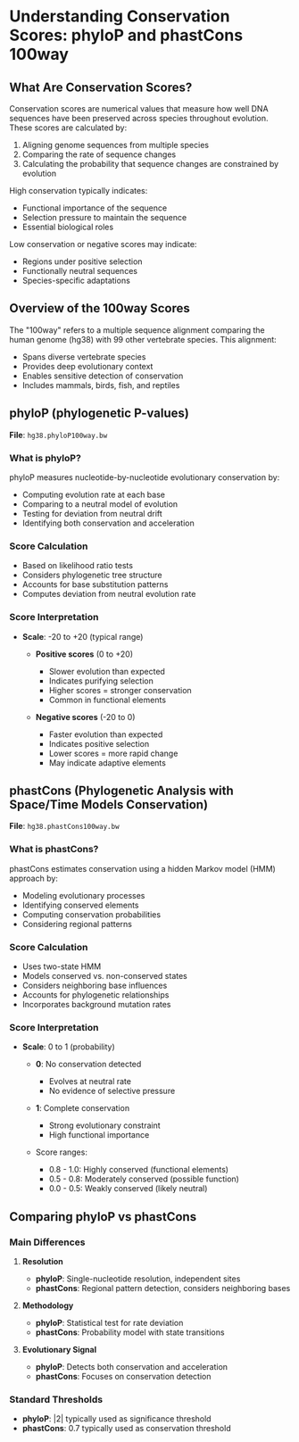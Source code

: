 # Understanding Conservation Scores: phyloP and phastCons 100way

## What Are Conservation Scores?

Conservation scores are numerical values that measure how well DNA sequences have been preserved across species throughout evolution. These scores are calculated by:
1. Aligning genome sequences from multiple species
2. Comparing the rate of sequence changes
3. Calculating the probability that sequence changes are constrained by evolution

High conservation typically indicates:
* Functional importance of the sequence
* Selection pressure to maintain the sequence
* Essential biological roles

Low conservation or negative scores may indicate:
* Regions under positive selection
* Functionally neutral sequences
* Species-specific adaptations

## Overview of the 100way Scores

The "100way" refers to a multiple sequence alignment comparing the human genome (hg38) with 99 other vertebrate species. This alignment:
* Spans diverse vertebrate species
* Provides deep evolutionary context
* Enables sensitive detection of conservation
* Includes mammals, birds, fish, and reptiles

## phyloP (phylogenetic P-values)
**File**: `hg38.phyloP100way.bw`

### What is phyloP?
phyloP measures nucleotide-by-nucleotide evolutionary conservation by:
* Computing evolution rate at each base
* Comparing to a neutral model of evolution
* Testing for deviation from neutral drift
* Identifying both conservation and acceleration

### Score Calculation
* Based on likelihood ratio tests
* Considers phylogenetic tree structure
* Accounts for base substitution patterns
* Computes deviation from neutral evolution rate

### Score Interpretation
* **Scale**: -20 to +20 (typical range)
  * **Positive scores** (0 to +20)
    * Slower evolution than expected
    * Indicates purifying selection
    * Higher scores = stronger conservation
    * Common in functional elements
  
  * **Negative scores** (-20 to 0)
    * Faster evolution than expected
    * Indicates positive selection
    * Lower scores = more rapid change
    * May indicate adaptive elements

## phastCons (Phylogenetic Analysis with Space/Time Models Conservation)
**File**: `hg38.phastCons100way.bw`

### What is phastCons?
phastCons estimates conservation using a hidden Markov model (HMM) approach by:
* Modeling evolutionary processes
* Identifying conserved elements
* Computing conservation probabilities
* Considering regional patterns

### Score Calculation
* Uses two-state HMM
* Models conserved vs. non-conserved states
* Considers neighboring base influences
* Accounts for phylogenetic relationships
* Incorporates background mutation rates

### Score Interpretation
* **Scale**: 0 to 1 (probability)
  * **0**: No conservation detected
    * Evolves at neutral rate
    * No evidence of selective pressure
  
  * **1**: Complete conservation
    * Strong evolutionary constraint
    * High functional importance
  
  * Score ranges:
    * 0.8 - 1.0: Highly conserved (functional elements)
    * 0.5 - 0.8: Moderately conserved (possible function)
    * 0.0 - 0.5: Weakly conserved (likely neutral)

## Comparing phyloP vs phastCons

### Main Differences
1. **Resolution**
   * **phyloP**: Single-nucleotide resolution, independent sites
   * **phastCons**: Regional pattern detection, considers neighboring bases

2. **Methodology**
   * **phyloP**: Statistical test for rate deviation
   * **phastCons**: Probability model with state transitions

3. **Evolutionary Signal**
   * **phyloP**: Detects both conservation and acceleration
   * **phastCons**: Focuses on conservation detection

### Standard Thresholds
* **phyloP**: |2| typically used as significance threshold
* **phastCons**: 0.7 typically used as conservation threshold